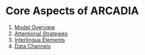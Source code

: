 Core Aspects of ARCADIA
=======================
1. [Model Overview](model_overview.md)
1. [Attentional Strategies](attentional_strategies.md)
1. [Interlingua Elements](interlingua.md)
1. [Data Channels](data_channels.md)